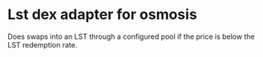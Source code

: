 # Lst dex adapter for osmosis

Does swaps into an LST through a configured pool if the price is below the LST redemption rate.